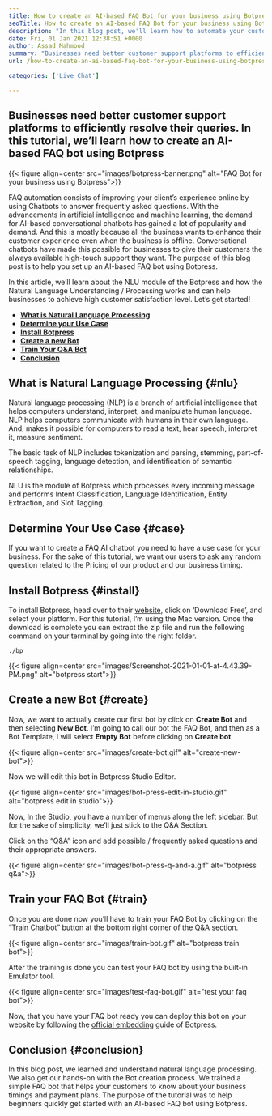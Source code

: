 ```yaml
---
title: How to create an AI-based FAQ Bot for your business using Botpress
seoTitle: How to create an AI-based FAQ Bot for your business using Botpress
description: "In this blog post, we'll learn how to automate your customer queries using an AI-based faq bot using Botpress on your website."
date: Fri, 01 Jan 2021 12:38:51 +0000
author: Assad Mahmood
summary: "Businesses need better customer support platforms to efficiently resolve their queries. In this tutorial, we'll learn how to create an AI-based FAQ bot using Botpress"
url: /how-to-create-an-ai-based-faq-bot-for-your-business-using-botpress/

categories: ['Live Chat']

---
```

## Businesses need better customer support platforms to efficiently resolve their queries. In this tutorial, we’ll learn how to create an AI-based FAQ bot using Botpress

{{< figure align=center src="images/botpress-banner.png" alt="FAQ Bot for your business using Botpress">}}  

FAQ automation consists of improving your client’s experience online by using Chatbots to answer frequently asked questions. With the advancements in artificial intelligence and machine learning, the demand for AI-based conversational chatbots has gained a lot of popularity and demand. And this is mostly because all the business wants to enhance their customer experience even when the business is offline. Conversational chatbots have made this possible for businesses to give their customers the always available high-touch support they want. The purpose of this blog post is to help you set up an AI-based FAQ bot using Botpress.

In this article, we’ll learn about the NLU module of the Botpress and how the Natural Language Understanding / Processing works and can help businesses to achieve high customer satisfaction level. Let’s get started!

  * **[What is Natural Language Processing][1]**
  * [**Determine your Use Case**][2]
  * [**Install Botpress**][3]
  * [**Create a new Bot**][4]
  * [**Train Your Q&A Bot**][5]
  * [**Conclusion**][6]

## What is Natural Language Processing {#nlu}

Natural language processing (NLP) is a branch of artificial intelligence that helps computers understand, interpret, and manipulate human language. NLP helps computers communicate with humans in their own language. And, makes it possible for computers to read a text, hear speech, interpret it, measure sentiment.

The basic task of NLP includes tokenization and parsing, stemming, part-of-speech tagging, language detection, and identification of semantic relationships.

NLU is the module of Botpress which processes every incoming message and performs Intent Classification, Language Identification, Entity Extraction, and Slot Tagging.

## Determine Your Use Case {#case}

If you want to create a FAQ AI chatbot you need to have a use case for your business. For the sake of this tutorial, we want our users to ask any random question related to the Pricing of our product and our business timing. 

## Install Botpress {#install}

To install Botpress, head over to their [website][7], click on ‘Download Free’, and select your platform. For this tutorial, I’m using the Mac version. Once the download is complete you can extract the zip file and run the following command on your terminal by going into the right folder.


```
./bp
```


{{< figure align=center src="images/Screenshot-2021-01-01-at-4.43.39-PM.png" alt="botpress start">}}  

## Create a new Bot {#create}

Now, we want to actually create our first bot by click on **Create Bot** and then selecting **New Bot**. I’m going to call our bot the FAQ Bot, and then as a Bot Template, I will select **Empty Bot** before clicking on **Create bot**.

{{< figure align=center src="images/create-bot.gif" alt="create-new-bot">}}  

Now we will edit this bot in Botpress Studio Editor.

{{< figure align=center src="images/bot-press-edit-in-studio.gif" alt="botpress edit in studio">}}  

Now, In the Studio, you have a number of menus along the left sidebar. But for the sake of simplicity, we’ll just stick to the Q&A Section.

Click on the “Q&A” icon and add possible / frequently asked questions and their appropriate answers.

{{< figure align=center src="images/bot-press-q-and-a.gif" alt="botpress q&a">}}  

## Train your FAQ Bot {#train}

Once you are done now you’ll have to train your FAQ Bot by clicking on the “Train Chatbot” button at the bottom right corner of the Q&A section.

{{< figure align=center src="images/train-bot.gif" alt="botpress train bot">}}  

After the training is done you can test your FAQ bot by using the built-in Emulator tool.

{{< figure align=center src="images/test-faq-bot.gif" alt="test your faq bot">}}  

Now, that you have your FAQ bot ready you can deploy this bot on your website by following the [official embedding][8] guide of Botpress.

## Conclusion {#conclusion}

In this blog post, we learned and understand natural language processing. We also get our hands-on with the Bot creation process. We trained a simple FAQ bot that helps your customers to know about your business timings and payment plans. The purpose of the tutorial was to help beginners quickly get started with an AI-based FAQ bot using Botpress.

 [1]: #nlu
 [2]: #case
 [3]: #install
 [4]: #create
 [5]: #train
 [6]: #conclusion
 [7]: https://botpress.com/download
 [8]: https://botpress.com/docs/channels/web